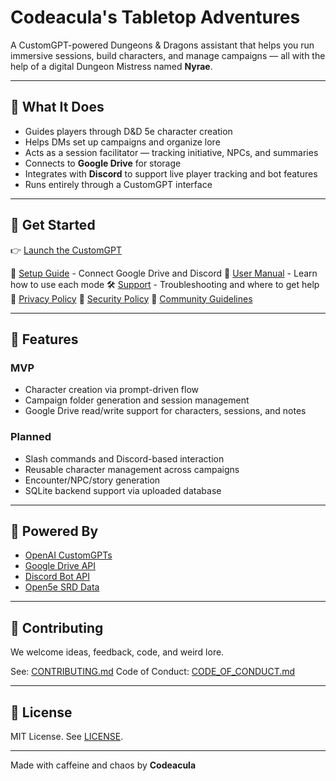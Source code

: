 # Codeacula's Tabletop Adventures

A CustomGPT-powered Dungeons & Dragons assistant that helps you run immersive sessions, build characters, and manage campaigns — all with the help of a digital Dungeon Mistress named **Nyrae**.

---

## 🎲 What It Does

- Guides players through D&D 5e character creation
- Helps DMs set up campaigns and organize lore
- Acts as a session facilitator — tracking initiative, NPCs, and summaries
- Connects to **Google Drive** for storage
- Integrates with **Discord** to support live player tracking and bot features
- Runs entirely through a CustomGPT interface

---

## 🔗 Get Started

👉 [Launch the CustomGPT](https://chatgpt.com/g/g-681de906037c819186694cd3e22adc3a-codeacula-s-tabletop-adventures)

📄 [Setup Guide](./docs/setup_guide.md) - Connect Google Drive and Discord
📘 [User Manual](./docs/user_manual.md) - Learn how to use each mode
🛠 [Support](./SUPPORT.md) - Troubleshooting and where to get help
📜 [Privacy Policy](./PRIVACY.md)
🔐 [Security Policy](./SECURITY.md)
🧭 [Community Guidelines](./COMMUNITY.md)

---

## 🚧 Features

### MVP

- Character creation via prompt-driven flow
- Campaign folder generation and session management
- Google Drive read/write support for characters, sessions, and notes

### Planned

- Slash commands and Discord-based interaction
- Reusable character management across campaigns
- Encounter/NPC/story generation
- SQLite backend support via uploaded database

---

## 🧠 Powered By

- [OpenAI CustomGPTs](https://platform.openai.com/docs/guides/gpt/custom-gpts)
- [Google Drive API](https://developers.google.com/drive)
- [Discord Bot API](https://discord.com/developers/docs/intro)
- [Open5e SRD Data](https://open5e.com)

---

## 🤝 Contributing

We welcome ideas, feedback, code, and weird lore.

See: [CONTRIBUTING.md](./CONTRIBUTING.md)
Code of Conduct: [CODE_OF_CONDUCT.md](./CODE_OF_CONDUCT.md)

---

## 📄 License

MIT License. See [LICENSE](./LICENSE).

---

Made with caffeine and chaos by **Codeacula**
